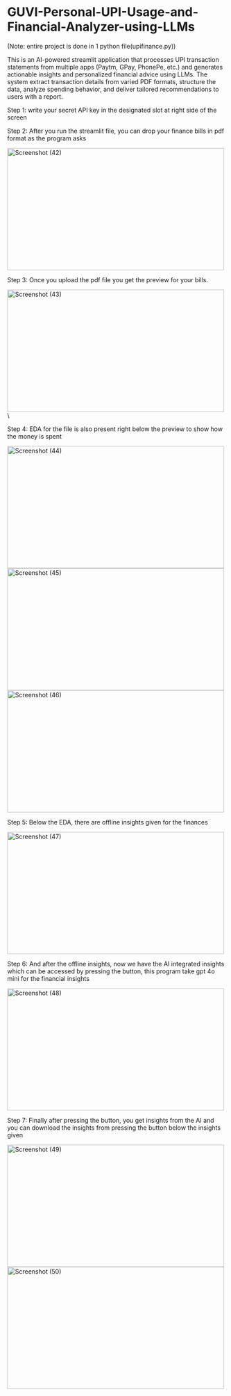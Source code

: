 # GUVI-Personal-UPI-Usage-and-Financial-Analyzer-using-LLMs

(Note: entire project is done in 1 python file(upifinance.py))

This is an AI-powered streamlit application that processes UPI transaction statements from
multiple apps (Paytm, GPay, PhonePe, etc.) and generates actionable insights and
personalized financial advice using LLMs.
The system extract transaction details from varied PDF formats, structure the
data, analyze spending behavior, and deliver tailored recommendations to users with a report.

Step 1: write your secret API key in the designated slot at right side of the screen

Step 2: After you run the streamlit file, you can drop your finance bills in pdf format  as the program asks

<img width="500" height="281" alt="Screenshot (42)" src="https://github.com/user-attachments/assets/b357ae72-8b0c-4cbc-bc5a-21cea3debf07" />

Step 3: Once you upload the pdf file you get the preview for your bills.

<img width="500" height="281" alt="Screenshot (43)" src="https://github.com/user-attachments/assets/a3724a68-b004-4c89-84a1-7852f4b6c662" />\

Step 4: EDA for the file is also present right below the preview to show how the money is spent

<img width="500" height="281" alt="Screenshot (44)" src="https://github.com/user-attachments/assets/f7ecbbd1-bf93-432e-8fcf-0e1b30279fa6" />
<img width="500" height="281" alt="Screenshot (45)" src="https://github.com/user-attachments/assets/744f15b3-bafe-4a33-9df4-7ece04ad1d90" />
<img width="500" height="281" alt="Screenshot (46)" src="https://github.com/user-attachments/assets/3b760b89-dda6-4f30-bb49-816af4d87a98" />

Step 5: Below the EDA, there are offline insights given for the finances 

<img width="500" height="281" alt="Screenshot (47)" src="https://github.com/user-attachments/assets/a9fa3462-ef20-4570-8557-68ffdc95e03b" />

Step 6: And after the offline insights, now we have the AI integrated insights which can be accessed by pressing the button, this program take gpt 4o mini for the financial insights

<img width="500" height="281" alt="Screenshot (48)" src="https://github.com/user-attachments/assets/de163c83-74ab-4599-a3c8-047a65944ef2" />

Step 7: Finally after pressing the button, you get insights from the AI and you can download the insights from pressing the button below the insights given 

<img width="500" height="281" alt="Screenshot (49)" src="https://github.com/user-attachments/assets/3b3c0825-de78-41bf-8a68-58735717353f" />
<img width="500" height="281" alt="Screenshot (50)" src="https://github.com/user-attachments/assets/a49b8148-8481-4e95-8324-7c29ed277485" />





